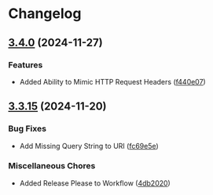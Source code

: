 # Changelog

## [3.4.0](https://github.com/WebFiori/http/compare/v3.3.15...v3.4.0) (2024-11-27)


### Features

* Added Ability to Mimic HTTP Request Headers ([f440e07](https://github.com/WebFiori/http/commit/f440e07d53fc08167e83550508af43029a4a8c70))

## [3.3.15](https://github.com/WebFiori/http/compare/v3.3.14...v3.3.15) (2024-11-20)


### Bug Fixes

* Add Missing Query String to URI ([fc69e5e](https://github.com/WebFiori/http/commit/fc69e5e317b63b543f92477502ee37fa768acfd2))


### Miscellaneous Chores

* Added Release Please to Workflow ([4db2020](https://github.com/WebFiori/http/commit/4db202003e771f0b50a0a28807719d023d0e70c6))
